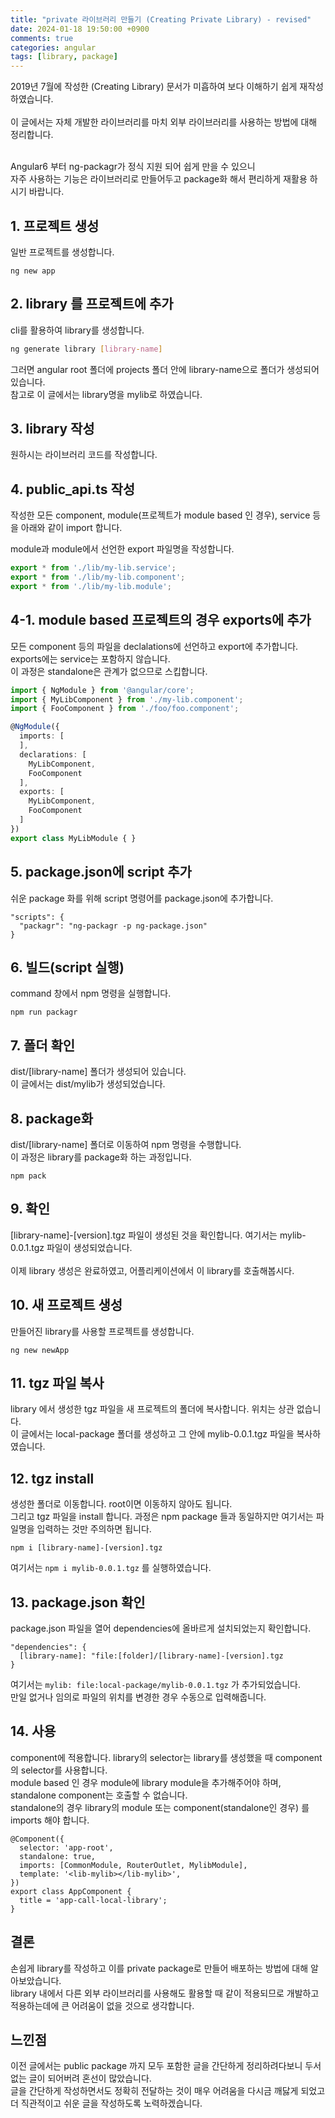 ```yaml
---
title: "private 라이브러리 만들기 (Creating Private Library) - revised"
date: 2024-01-18 19:50:00 +0900
comments: true
categories: angular
tags: [library, package]
---
```


2019년 7월에 작성한 (Creating Library) 문서가 미흡하여 보다 이해하기 쉽게 재작성하였습니다.<br/>
<br/>
이 글에서는 자체 개발한 라이브러리를 마치 외부 라이브러리를 사용하는 방법에 대해 정리합니다.<br><br>

Angular6 부터 ng-packagr가 정식 지원 되어 쉽게 만을 수 있으니 <br>
자주 사용하는 기능은 라이브러리로 만들어두고 package화 해서 편리하게 재활용 하시기 바랍니다.<br>

## 1. 프로젝트 생성

일반 프로젝트를 생성합니다.

```
ng new app
```

## 2. library 를 프로젝트에 추가
cli를 활용하여 library를 생성합니다.<br>

```bash
ng generate library [library-name]
```

그러면 angular root 폴더에 projects 폴더 안에 library-name으로 폴더가 생성되어 있습니다.<br/>
참고로 이 글에서는 library명을 mylib로 하였습니다.

## 3. library 작성
원하시는 라이브러리 코드를 작성합니다.
 
## 4. public_api.ts 작성
작성한 모든 component, module(프로젝트가 module based 인 경우), service 등을 아래와 같이 import 합니다.<br/>


module과 module에서 선언한 export 파일명을 작성합니다.
```ts
export * from './lib/my-lib.service';
export * from './lib/my-lib.component';
export * from './lib/my-lib.module';
```


## 4-1. module based 프로젝트의 경우 exports에 추가
모든 component 등의 파일을 declalations에 선언하고 export에 추가합니다.<br/>
exports에는 service는 포함하지 않습니다.<br/>
이 과정은 standalone은 관계가 없으므로 스킵합니다.

```ts
import { NgModule } from '@angular/core';
import { MyLibComponent } from './my-lib.component';
import { FooComponent } from './foo/foo.component';

@NgModule({
  imports: [
  ],
  declarations: [
    MyLibComponent,
    FooComponent
  ],
  exports: [
    MyLibComponent,
    FooComponent
  ]
})
export class MyLibModule { }
```

## 5. package.json에 script 추가

쉬운 package 화를 위해 script 명령어를 package.json에 추가합니다.

```
"scripts": {
  "packagr": "ng-packagr -p ng-package.json"
}
```

## 6. 빌드(script 실행)
command 창에서 npm 명령을 실행합니다.
```
npm run packagr
```

## 7. 폴더 확인
dist/[library-name] 폴더가 생성되어 있습니다. <br/>
이 글에서는 dist/mylib가 생성되었습니다.

## 8. package화 
dist/[library-name] 폴더로 이동하여 npm 명령을 수행합니다.<br/>
이 과정은 library를 package화 하는 과정입니다.

```
npm pack
```

## 9. 확인
[library-name]-[version].tgz 파일이 생성된 것을 확인합니다. 여기서는 mylib-0.0.1.tgz 파일이 생성되었습니다.<br/>
<br/>
이제 library 생성은 완료하였고, 어플리케이션에서 이 library를 호출해봅시다.

## 10. 새 프로젝트 생성
만들어진 library를 사용할 프로젝트를 생성합니다.
```
ng new newApp
```

## 11. tgz 파일 복사
library 에서 생성한 tgz 파일을 새 프로젝트의 폴더에 복사합니다. 위치는 상관 없습니다.<br/>
이 글에서는 local-package 폴더를 생성하고 그 안에 mylib-0.0.1.tgz 파일을 복사하였습니다.

## 12. tgz install
생성한 폴더로 이동합니다. root이면 이동하지 않아도 됩니다.<br/>
그리고 tgz 파일을 install 합니다. 과정은 npm package 들과 동일하지만 여기서는 파일명을 입력하는 것만 주의하면 됩니다.
```
npm i [library-name]-[version].tgz
```
여기서는 `npm i mylib-0.0.1.tgz` 를 실행하였습니다.

## 13. package.json 확인
package.json 파일을 열어 dependencies에 올바르게 설치되었는지 확인합니다.

```
"dependencies": {
  [library-name]: "file:[folder]/[library-name]-[version].tgz
}
```
여기서는 `mylib: file:local-package/mylib-0.0.1.tgz` 가 추가되었습니다. <br/>
만일 없거나 임의로 파일의 위치를 변경한 경우 수동으로 입력해줍니다. 

## 14. 사용
component에 적용합니다. library의 selector는 library를 생성했을 때 component의 selector를 사용합니다.<br/>
module based 인 경우 module에 library module을 추가해주어야 하며, standalone component는 호출할 수 없습니다.<br/>
standalone의 경우 library의 module 또는 component(standalone인 경우) 를 imports 해야 합니다.

```
@Component({
  selector: 'app-root',
  standalone: true,
  imports: [CommonModule, RouterOutlet, MylibModule],
  template: '<lib-mylib></lib-mylib>',
})
export class AppComponent {
  title = 'app-call-local-library';
}
```

## 결론
손쉽게 library를 작성하고 이를 private package로 만들어 배포하는 방법에 대해 알아보았습니다.<br/>
library 내에서 다른 외부 라이브러리를 사용해도 활용할 때 같이 적용되므로 개발하고 적용하는데에 큰 어려움이 없을 것으로 생각합니다.<br/>


## 느낀점
이전 글에서는 public package 까지 모두 포함한 글을 간단하게 정리하려다보니 두서없는 글이 되어버려 혼선이 많았습니다.<br/>
글을 간단하게 작성하면서도 정확히 전달하는 것이 매우 어려움을 다시금 깨닳게 되었고 더 직관적이고 쉬운 글을 작성하도록 노력하겠습니다.<br/>


